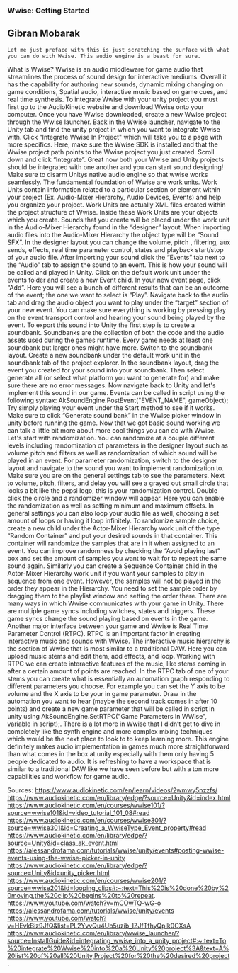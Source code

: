 ### Wwise: Getting Started 
## Gibran Mobarak 
	Let me just preface with this is just scratching the surface with what you can do with Wwise. This audio engine is a beast for sure. 
What is Wwise? Wwise is an audio middleware for game audio that streamlines the process of sound design for interactive mediums. Overall it has the capability for authoring new sounds, dynamic mixing changing on game conditions, Spatial audio, interactive music based on game cues, and real time synthesis. 
To integrate Wwise with your unity project you must first go to the AudioKinetic website and download Wwise onto your computer. Once you have Wwise downloaded, create a new Wwise project through the Wwise launcher. Back in the Wwise launcher, navigate to the Unity tab and find the unity project in which you want to integrate Wwise with. Click “Integrate Wwise In Project" which will take you to a page with more specifics. Here, make sure the Wwise SDK is installed and that the Wwise project path points to the Wwise project you just created. Scroll down and click “Integrate”. 
Great now both your Wwise and Unity projects should be integrated with one another and you can start sound designing! Make sure to disarm Unitys native audio engine so that wwise works seamlessly. 
	The fundamental foundation of Wwise are work units. Work Units contain information related to a particular section or element within your project (Ex. Audio-Mixer Hierarchy, Audio Devices, Events) and help you organize your project. Work Units are actually XML files created within the project structure of Wwise. Inside these Work Units are your objects which you create. Sounds that you create will be placed under the work unit in the Audio-Mixer Hierarchy found in the “designer” layout. When importing audio files into the Audio-Mixer Hierarchy the object type will be “Sound SFX”.  In the designer layout you can change the volume, pitch , filtering, aux sends, effects, real time parameter control, states and playback start/stop of your audio file. 
	After importing your sound click the “Events” tab next to the “Audio” tab to assign the sound to an event. This is how your sound will be called and played in Unity. Click on the default work unit under the events folder and create a new Event child. In your new event page, click “Add”. Here you will see a bunch of different results that can be an outcome of the event; the one we want to select is “Play”. Navigate back to the audio tab and drag the audio object you want to play under the “target” section of your new event. You can make sure everything is working by pressing play on the event transport control and hearing your sound being played by the event. 
	To export this sound into Unity the first step is to create a soundbank. Soundbanks are the collection of both the code and the audio assets used during the games runtime. Every game needs at least one soundbank but larger ones might have more. Switch to the soundbank layout. Create a new soundbank under the default work unit in the soundbank tab of the project explorer. In the soundbank layout, drag the event you created for your sound into your soundbank. Then select generate all (or select what platform you want to generate for) and make sure there are no error messages. 
	Now navigate back to Unity and let's implement this sound in our game. Events can be called in script using the following syntax: AkSoundEngine.PostEvent("EVENT_NAME", gameObject);
Try simply playing your event under the Start method to see if it works. Make sure to click “Generate sound bank” in the Wwise picker window in unity before running the game. 
	Now that we got basic sound working we can talk a little bit more about more cool things you can do with Wwise. Let's start with randomization. You can randomize at a couple different levels including randomization of parameters in the designer layout such as volume pitch and filters as well as randomization of which sound will be played in an event. For parameter randomization, switch to the designer layout and navigate to the sound you want to implement randomization to. Make sure you are on the general settings tab to see the parameters. Next to volume, pitch, filters, and delay you will see a grayed out small circle that looks a bit like the pepsi logo, this is your randomization control. Double click the circle and a randomizer window will appear. Here you can enable the randomization as well as setting minimum and maximum offsets. In general settings you can also loop your audio file as well, choosing a set amount of loops or having it loop infinitely. 
	To randomize sample choice, create a new child under the Actor-Mixer Hierarchy work unit of the type “Random Container” and put your desired sounds in that container. This container will randomize the samples that are in it when assigned to an event. You can improve randomness by checking the “Avoid playing last” box and set the amount of samples you want to wait for to repeat the same sound again. Similarly you can create a Sequence Container child in the Actor-Mixer Hierarchy work unit if you want your samples to play in sequence from one event. However, the samples will not be played in the order they appear in the Hierarchy. You need to set the sample order by dragging them to the playlist window and setting the order there. 
	There are many ways in which Wwise communicates with your game in Unity. There are multiple game syncs including switches, states and triggers. These game syncs change the sound playing based on events in the game. Another major interface between your game and Wwise is Real Time Parameter Control (RTPC). RTPC is an important factor in creating interactive music and sounds with Wwise. The interactive music hierarchy is the section of Wwise that is most similar to a traditional DAW. Here you can upload music stems and edit them, add effects, and loop. Working with RTPC we can create interactive features of the music, like stems coming in after a certain amount of points are reached. In the RTPC tab of one of your stems you can create what is essentially an automation graph responding to different parameters you choose. For example you can set the Y axis to be volume and the X axis to be your in game parameter. Draw in the automation you want to hear (maybe the second track comes in after 10 points) and create a new game parameter that will be called in script in unity using AkSoundEngine.SetRTPC("Game Parameters In WWise", variable in script);.
	There is a lot more in Wwise that I didn’t get to dive in completely like the synth engine and more complex mixing techniques which would be the next place to look to to keep learning more. This engine definitely makes audio implementation in games much more straightforward than what comes in the box at unity especially with them only having 5 people dedicated to audio. It is refreshing to have a workspace that is similar to a traditional DAW like we have seen before but with a ton more capabilities and workflow for game audio. 


Sources: 
https://www.audiokinetic.com/en/learn/videos/2wmwy5nzzfs/
https://www.audiokinetic.com/en/library/edge/?source=Unity&id=index.html
https://www.audiokinetic.com/en/courses/wwise101/?source=wwise101&id=video_tutorial_101_08#read
https://www.audiokinetic.com/en/courses/wwise301/?source=wwise301&id=Creating_a_WwiseType_Event_property#read
https://www.audiokinetic.com/en/library/edge/?source=Unity&id=class_ak_event.html
https://alessandrofama.com/tutorials/wwise/unity/events#posting-wwise-events-using-the-wwise-picker-in-unity
https://www.audiokinetic.com/en/library/edge/?source=Unity&id=unity_picker.html
https://www.audiokinetic.com/en/courses/wwise201/?source=wwise201&id=looping_clips#:~:text=This%20is%20done%20by%20moving,the%20clip%20begins%20to%20repeat.
https://www.youtube.com/watch?v=mCOwTQ-wG-o
https://alessandrofama.com/tutorials/wwise/unity/events
https://www.youtube.com/watch?v=HEvkBiz9JfQ&list=PL2YvvQu4Ub5uzib_IZJfTfhyQpIk0CXsA
https://www.audiokinetic.com/en/library/wwise_launcher/?source=InstallGuide&id=integrating_wwise_into_a_unity_project#:~:text=To%20integrate%20Wwise%20into%20a%20Unity%20project%3A&text=A%20list%20of%20all%20Unity,Project%20for%20the%20desired%20project.
